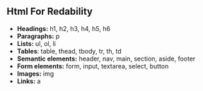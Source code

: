 ## Html For Redability

- **Headings:** h1, h2, h3, h4, h5, h6
- **Paragraphs:** p
- **Lists:** ul, ol, li
- **Tables**: table, thead, tbody, tr, th, td
- **Semantic elements:** header, nav, main, section, aside, footer
- **Form elements:** form, input, textarea, select, button
- **Images:** img
- **Links:** a
